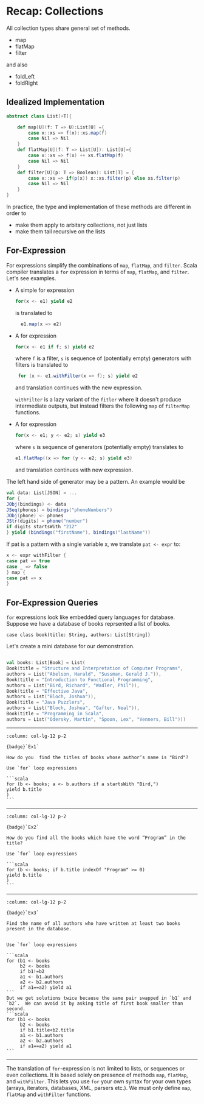 # Recap: Collections

All collection types share general set of methods.

- map
- flatMap
- filter

and also

- foldLeft
- foldRight


## Idealized Implementation

```scala
abstract class List[+T]{

    def map[U](f: T => U):List[U] ={
        case x::xs => f(x)::xs.map(f)
        case Nil => Nil
    }
    def flatMap[U](f: T => List[U]): List[U]={
        case x::xs => f(x) ++ xs.flatMap(f)
        case Nil => Nil
    }
    def filter[U](p: T => Boolean): List[T] = {
        case x::xs => if(p(x)) x::xs.filter(p) else xs.filter(p)
        case Nil => Nil
    }
}
```

In practice, the type and implementation of these methods are different in order to

- make them apply to arbitary collections, not just lists
- make them tail recursive on the lists


## For-Expression

For expressions simplify the combinations of `map`, `flatMap`, and `filter`. Scala compiler translates a `for` expression in terms of `map`, `flatMap`, and `filter`. Let's see examples.

- A simple for expression
  ```scala
  for(x <- e1) yield e2
  ```
  is translated to

  ```scala
    e1.map(x => e2)
  ```

- A for expression
   ```scala
   for(x <- e1 if f; s) yield e2
   ```
   where `f` is a filter, `s` is sequence of (potentially empty) generators with filters is translated to

   ```scala
    for (x <- e1.withFilter(x => f); s) yield e2
   ```
   and translation continues with the new expression.

   `withFilter` is a lazy variant of the `fitler` where it doesn't produce intermediate outputs, but instead filters the following `map` of `filterMap` functions.

- A for expression
    ```scala
    for(x <- e1; y <- e2; s) yield e3
    ```
    where `s` is sequence of generators (potentially empty) translates to

    ```scala
    e1.flatMap((x => for (y <- e2; s) yield e3)
    ```
    and translation continues with new expression.

The left hand side of generator may be a pattern. An example would be

```scala
val data: List[JSON] = ...
for {
JObj(bindings) <- data
JSeq(phones) = bindings("phoneNumbers")
JObj(phone) <- phones
JStr(digits) = phone("number")
if digits startsWith "212"
} yield (bindings("firstName"), bindings("lastName"))
```

If pat is a pattern with a single variable x, we translate
`pat <- expr` to:

```scala
x <- expr withFilter {
case pat => true
case _ => false
} map {
case pat => x
}
```

## For-Expression Queries

`for` expressions look like embedded query languages for database. Suppose we have a database of books reprsented a list of books.

`case class book(title: String, authors: List[String])`

Let's create a mini database for our demonstration.


```scala

val books: List[Book] = List(
Book(title = "Structure and Interpretation of Computer Programs",
authors = List("Abelson, Harald", "Sussman, Gerald J.")),
Book(title = "Introduction to Functional Programming",
authors = List("Bird, Richard", "Wadler, Phil")),
Book(title = "Effective Java",
authors = List("Bloch, Joshua")),
Book(title = "Java Puzzlers",
authors = List("Bloch, Joshua", "Gafter, Neal")),
Book(title = "Programming in Scala",
authors = List("Odersky, Martin", "Spoon, Lex", "Venners, Bill")))

```

-----------------------------------------------------------------------------------------------------------

````{panels}
:column: col-lg-12 p-2

{badge}`Ex1`

How do you  find the titles of books whose author’s name is "Bird"?

Use `for` loop expressions
````

````{dropdown} Ex1 solution
```scala
for (b <- books; a <- b.authors if a startsWith "Bird,")
yield b.title
)
```
````

-----------------------------------------------------------------------------------------------------------

````{panels}
:column: col-lg-12 p-2

{badge}`Ex2`

How do you find all the books which have the word “Program” in the title?

Use `for` loop expressions
````

````{dropdown} Ex2 solution
```scala
for (b <- books; if b.title indexOf "Program" >= 0)
yield b.title
)
```
````
-----------------------------------------------------------------------------------------------------------

````{panels}
:column: col-lg-12 p-2

{badge}`Ex3`

Find the name of all authors who have written at least two books present in the database.


Use `for` loop expressions
````

````{dropdown} Ex3 solution
```scala
for (b1 <- books
     b2 <- books
     if b1!=b2
     a1 <- b1.authors
     a2 <- b2.authors
     if a1==a2) yield a1
```
But we get solutions twice because the same pair swapped in `b1` and `b2`.  We can avoid it by asking title of first book smaller than second.
```scala
for (b1 <- books
     b2 <- books
     if b1.title<b2.title
     a1 <- b1.authors
     a2 <- b2.authors
     if a1==a2) yield a1
```
````

-----------------------------------------------------------------------------------------------------------

The translation of `for`-expression is not limited to lists, or sequences or even collections.
It is based solely on presence of methods `map`, `flatMap`, and `withFilter`. This lets you use `for` your own syntax for your own types (arrays, iterators, databases, XML, parsers etc.). We must only define `map`, `flatMap` and `withFilter` functions.
